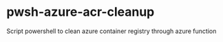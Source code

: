 # pwsh-azure-acr-cleanup
Script powershell to clean azure container registry through azure function
